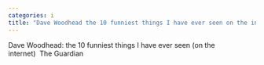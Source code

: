 ```yaml
---
categories: i
title: "Dave Woodhead the 10 funniest things I have ever seen on the internet  The Guardian"
---
```

Dave Woodhead: the 10 funniest things I have ever seen (on the internet)&nbsp;&nbsp;The Guardian